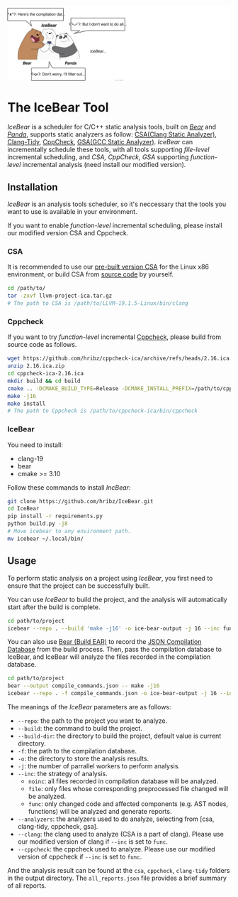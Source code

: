 ![logo](assets/logo.drawio.svg)

# The IceBear Tool
*IceBear* is a scheduler for C/C++ static analysis tools, built on [*Bear*](https://github.com/rizsotto/Bear) and [*Panda*](https://github.com/SQUARE-RG/panda), supports static analyzers as follow: [CSA(Clang Static Analyzer)](https://clang-analyzer.llvm.org/), [Clang-Tidy](https://clang.llvm.org/extra/clang-tidy/), [CppCheck](https://cppcheck.sourceforge.io/), [GSA(GCC Static Analyzer)](https://gcc.gnu.org/wiki/StaticAnalyzer).
*IceBear* can incrementally schedule these tools, with all tools supporting *file-level* incremental scheduling, and *CSA, CppCheck, GSA* supporting *function-level* incremental analysis (need install our modified version).

## Installation
*IceBear* is an analysis tools scheduler, so it's neccessary that the tools you want to use is available in your environment.

If you want to enable *function-level* incremental scheduling, please install our modified version CSA and Cppcheck.

### CSA
It is recommended to use our [pre-built version CSA](https://github.com/hribz/IceBear/releases/tag/v0.1) for the Linux x86 environment, or build CSA from [source code](https://github.com/hribz/llvm-project-ica/tree/main) by yourself.


```bash
cd /path/to/
tar -zxvf llvm-project-ica.tar.gz
# The path to CSA is /path/to/LLVM-19.1.5-Linux/bin/clang
```

### Cppcheck
If you want to try *function-level* incremental [Cppcheck](https://github.com/hribz/cppcheck-ica/tree/2.16.ica), please build from source code as follows.

```bash
wget https://github.com/hribz/cppcheck-ica/archive/refs/heads/2.16.ica.zip
unzip 2.16.ica.zip
cd cppcheck-ica-2.16.ica
mkdir build && cd build
cmake .. -DCMAKE_BUILD_TYPE=Release -DCMAKE_INSTALL_PREFIX=/path/to/cppcheck-ica
make -j16
make install
# The path to Cppcheck is /path/to/cppcheck-ica/bin/cppcheck
```

### IceBear
You need to install:
- clang-19
- bear
- cmake >= 3.10

Follow these commands to install *IncBear*:
```bash
git clone https://github.com/hribz/IceBear.git
cd IceBear
pip install -r requirements.py
python build.py -j8
# Move icebear to any environment path.
mv icebear ~/.local/bin/
```

## Usage
To perform static analysis on a project using *IceBear*, you first need to ensure that the project can be successfully built.

You can use *IceBear* to build the project, and the analysis will automatically start after the build is complete.

```bash
cd path/to/project
icebear --repo . --build 'make -j16' -o ice-bear-output -j 16 --inc func --analyzers csa cppcheck --clang /path/to/LLVM-19.1.5-Linux/bin/clang --cppcheck /path/to/cppcheck-ica/bin/cppcheck
```

You can also use [Bear (Build EAR)](https://github.com/rizsotto/Bear) to record the [JSON Compilation Database](https://clang.llvm.org/docs/JSONCompilationDatabase.html) from the build process. Then, pass the compilation database to IceBear, and IceBear will analyze the files recorded in the compilation database.

```bash
cd path/to/project
bear --output compile_commands.json -- make -j16
icebear --repo . -f compile_commands.json -o ice-bear-output -j 16 --inc func --analyzers csa cppcheck --clang --clang /path/to/LLVM-19.1.5-Linux/bin/clang --cppcheck /path/to/cppcheck-ica/bin/cppcheck
```

The meanings of the *IceBear* parameters are as follows:
- `--repo`: the path to the project you want to analyze.
- `--build`: the command to build the project.
- `--build-dir`: the directory to build the project, default value is current directory.
- `-f`: the path to the compilation database.
- `-o`: the directory to store the analysis results.
- `-j`: the number of parrallel workers to perform analysis.
- `--inc`: the strategy of analysis.
  - `noinc`: all files recorded in compilation database will be analyzed. 
  - `file`: only files whose corresponding preprocessed file changed will be analyzed.
  - `func`: only changed code and affected components (e.g. AST nodes, functions) will be analyzed and generate reports.
- `--analyzers`: the analyzers used to do analyze, selecting from [csa, clang-tidy, cppcheck, gsa].
- `--clang`: the clang used to analyze (CSA is a part of clang). Please use our modified version of clang if `--inc` is set to `func`.
- `--cppcheck`: the cppcheck used to analyze. Please use our modified version of cppcheck if `--inc` is set to `func`.

And the analysis result can be found at the `csa`, `cppcheck`, `clang-tidy` folders in the output directory. The `all_reports.json` file provides a brief summary of all reports.